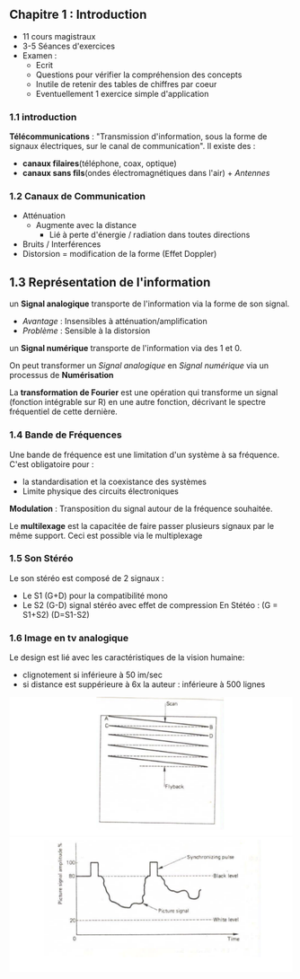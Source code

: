 ## Chapitre 1 : Introduction

* 11 cours magistraux
* 3-5 Séances d'exercices
* Examen :
    - Ecrit
    - Questions pour vérifier la compréhension des concepts
    - Inutile de retenir des tables de chiffres par coeur
    - Eventuellement 1 exercice simple d'application

### 1.1 introduction 
**Télécommunications** : "Transmission d'information, sous la forme de signaux électriques, sur le canal de communication".
Il existe des : 

* **canaux filaires**(téléphone, coax, optique) 
* **canaux sans fils**(ondes électromagnétiques dans l'air) + *Antennes*

### 1.2 Canaux de Communication

* Atténuation
	* Augmente avec la distance
		* Lié à perte d'énergie / radiation dans toutes directions
* Bruits / Interférences
* Distorsion = modification de la forme (Effet Doppler)

## 1.3 Représentation de l'information
un **Signal analogique** transporte de l'information via la forme de son signal.  

* *Avantage* : Insensibles à atténuation/amplification  
* *Problème* : Sensible à la distorsion 

un **Signal numérique** transporte de l'information via des 1 et 0.  

On peut transformer un *Signal analogique* en *Signal numérique* via un processus de **Numérisation**

La **transformation de Fourier** est une opération qui transforme un signal (fonction intégrable sur R) en une autre fonction, décrivant le spectre fréquentiel de cette dernière.

### 1.4  Bande de Fréquences
Une bande de fréquence est une limitation d'un système à sa fréquence. C'est obligatoire pour : 

* la standardisation  et la coexistance des systèmes
* Limite physique des circuits électroniques 

**Modulation** : Transposition du signal autour de la fréquence souhaitée. 

Le **multilexage** est la capacitée de faire passer plusieurs signaux par le même support. Ceci est possible via le multiplexage

### 1.5 Son Stéréo 
Le son stéréo est composé de 2 signaux : 

* Le S1 (G+D) pour la compatibilité mono
* Le S2 (G-D)  signal stéréo avec effet de compression 
	En Stétéo : (G = S1+S2) (D=S1-S2) 
	
### 1.6 Image en tv analogique
Le design est lié avec les caractéristiques de la vision humaine:

* clignotement si inférieure à 50 im/sec
* si distance est suppérieure à 6x la auteur : inférieure à 500 lignes


![](https://raw.githubusercontent.com/Twan0u/SINF13BA/master/LELEC1930/img/101.png)
![](https://raw.githubusercontent.com/Twan0u/SINF13BA/master/LELEC1930/img/102.png)

